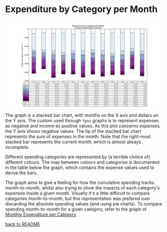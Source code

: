 Expenditure by Category per Month
=================================

![Expenditure by Category per Month](figure_1.png)

The graph is a stacked bar chart, with months on the X axis and dollars on the
Y axis. The custom used through `fpos` graphs is to represent expenses as
negative and income as positive values. As this plot concerns expenses, the Y
axis shows negative values. The tip of the stacked bar chart represents the
sum of expenses in the month. Note that the right-most stacked bar represents
the current month, which is almost always incomplete.

Different spending categories are represented by (a terrible choice of)
different colours. The map between colours and categorise is documented in the
table below the graph, which contains the expense values used to derive the
bars.

The graph aims to give a feeling for how the cumulative spending tracks
month-to-month, whilst also trying to show the impacts of each category's
expenses inside a given month. Visually it's a little difficult to compare
categories month-to-month, but this representation was prefered over discarding
the absolute spending values (and using pie charts). To compare spending
month-to-month for a given category, refer to the graph of [Monthly Expenditure
per Category](figure_4.md)

[back to README](../README.md)
